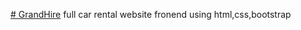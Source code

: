 <a href= "https://gagandhillon013.github.io/GrandHire/"># GrandHire</a>
full car rental website fronend using html,css,bootstrap
